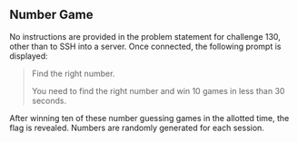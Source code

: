 Number Game
-----------

No instructions are provided in the problem statement for challenge 130, other
than to SSH into a server. Once connected, the following prompt is displayed:

> Find the right number.
>
> You need to find the right number and win 10 games in less than 30 seconds.

After winning ten of these number guessing games in the allotted time, the flag
is revealed. Numbers are randomly generated for each session.
